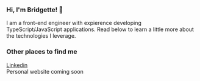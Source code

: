 ### Hi, I'm Bridgette!  👋

I am a front-end engineer with expierence developing TypeScript/JavaScript applications. Read below to learn a little more about the technologies I leverage. 


### Other places to find me

[Linkedin](http://linkedin.com/in/bridgette-howard)  
Personal website coming soon
